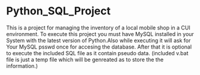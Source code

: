 # Python_SQL_Project
This is a project for managing the inventory of a local mobile shop in a CUI environment.
To execute this project you must have MySQL installed in your System with the latest version of Python.Also while executing it will ask for Your MySQL psswd once for accesing the database.
After that it is optional to execute the included SQL file as it contain pseudo data.
(included v.bat file is just a temp file which will be genreated as to store the the information.)
